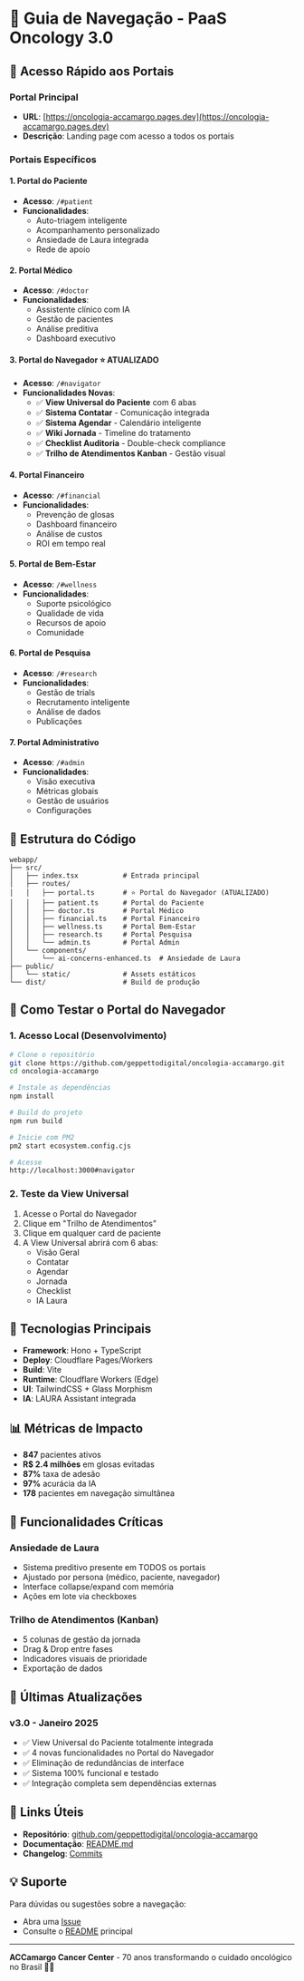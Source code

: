 # 🧭 Guia de Navegação - PaaS Oncology 3.0

## 🚀 Acesso Rápido aos Portais

### Portal Principal
- **URL**: [https://oncologia-accamargo.pages.dev](https://oncologia-accamargo.pages.dev)
- **Descrição**: Landing page com acesso a todos os portais

### Portais Específicos

#### 1. Portal do Paciente
- **Acesso**: `/#patient`
- **Funcionalidades**:
  - Auto-triagem inteligente
  - Acompanhamento personalizado
  - Ansiedade de Laura integrada
  - Rede de apoio

#### 2. Portal Médico
- **Acesso**: `/#doctor`
- **Funcionalidades**:
  - Assistente clínico com IA
  - Gestão de pacientes
  - Análise preditiva
  - Dashboard executivo

#### 3. Portal do Navegador ⭐ ATUALIZADO
- **Acesso**: `/#navigator`
- **Funcionalidades Novas**:
  - ✅ **View Universal do Paciente** com 6 abas
  - ✅ **Sistema Contatar** - Comunicação integrada
  - ✅ **Sistema Agendar** - Calendário inteligente
  - ✅ **Wiki Jornada** - Timeline do tratamento
  - ✅ **Checklist Auditoria** - Double-check compliance
  - ✅ **Trilho de Atendimentos Kanban** - Gestão visual

#### 4. Portal Financeiro
- **Acesso**: `/#financial`
- **Funcionalidades**:
  - Prevenção de glosas
  - Dashboard financeiro
  - Análise de custos
  - ROI em tempo real

#### 5. Portal de Bem-Estar
- **Acesso**: `/#wellness`
- **Funcionalidades**:
  - Suporte psicológico
  - Qualidade de vida
  - Recursos de apoio
  - Comunidade

#### 6. Portal de Pesquisa
- **Acesso**: `/#research`
- **Funcionalidades**:
  - Gestão de trials
  - Recrutamento inteligente
  - Análise de dados
  - Publicações

#### 7. Portal Administrativo
- **Acesso**: `/#admin`
- **Funcionalidades**:
  - Visão executiva
  - Métricas globais
  - Gestão de usuários
  - Configurações

## 📂 Estrutura do Código

```
webapp/
├── src/
│   ├── index.tsx           # Entrada principal
│   ├── routes/
│   │   ├── portal.ts       # ⭐ Portal do Navegador (ATUALIZADO)
│   │   ├── patient.ts      # Portal do Paciente
│   │   ├── doctor.ts       # Portal Médico
│   │   ├── financial.ts    # Portal Financeiro
│   │   ├── wellness.ts     # Portal Bem-Estar
│   │   ├── research.ts     # Portal Pesquisa
│   │   └── admin.ts        # Portal Admin
│   └── components/
│       └── ai-concerns-enhanced.ts  # Ansiedade de Laura
├── public/
│   └── static/             # Assets estáticos
└── dist/                   # Build de produção
```

## 🎯 Como Testar o Portal do Navegador

### 1. Acesso Local (Desenvolvimento)
```bash
# Clone o repositório
git clone https://github.com/geppettodigital/oncologia-accamargo.git
cd oncologia-accamargo

# Instale as dependências
npm install

# Build do projeto
npm run build

# Inicie com PM2
pm2 start ecosystem.config.cjs

# Acesse
http://localhost:3000#navigator
```

### 2. Teste da View Universal
1. Acesse o Portal do Navegador
2. Clique em "Trilho de Atendimentos"
3. Clique em qualquer card de paciente
4. A View Universal abrirá com 6 abas:
   - Visão Geral
   - Contatar
   - Agendar
   - Jornada
   - Checklist
   - IA Laura

## 🔧 Tecnologias Principais

- **Framework**: Hono + TypeScript
- **Deploy**: Cloudflare Pages/Workers
- **Build**: Vite
- **Runtime**: Cloudflare Workers (Edge)
- **UI**: TailwindCSS + Glass Morphism
- **IA**: LAURA Assistant integrada

## 📊 Métricas de Impacto

- **847** pacientes ativos
- **R$ 2.4 milhões** em glosas evitadas
- **87%** taxa de adesão
- **97%** acurácia da IA
- **178** pacientes em navegação simultânea

## 🚨 Funcionalidades Críticas

### Ansiedade de Laura
- Sistema preditivo presente em TODOS os portais
- Ajustado por persona (médico, paciente, navegador)
- Interface collapse/expand com memória
- Ações em lote via checkboxes

### Trilho de Atendimentos (Kanban)
- 5 colunas de gestão da jornada
- Drag & Drop entre fases
- Indicadores visuais de prioridade
- Exportação de dados

## 📝 Últimas Atualizações

### v3.0 - Janeiro 2025
- ✅ View Universal do Paciente totalmente integrada
- ✅ 4 novas funcionalidades no Portal do Navegador
- ✅ Eliminação de redundâncias de interface
- ✅ Sistema 100% funcional e testado
- ✅ Integração completa sem dependências externas

## 🔗 Links Úteis

- **Repositório**: [github.com/geppettodigital/oncologia-accamargo](https://github.com/geppettodigital/oncologia-accamargo)
- **Documentação**: [README.md](./README.md)
- **Changelog**: [Commits](https://github.com/geppettodigital/oncologia-accamargo/commits/main)

## 💡 Suporte

Para dúvidas ou sugestões sobre a navegação:
- Abra uma [Issue](https://github.com/geppettodigital/oncologia-accamargo/issues)
- Consulte o [README](./README.md) principal

---

**ACCamargo Cancer Center** - 70 anos transformando o cuidado oncológico no Brasil 🏥💚